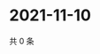 # 2021-11-10

共 0 条

<!-- BEGIN WEIBO -->
<!-- 最后更新时间 Wed Nov 10 2021 09:57:03 GMT+0800 (China Standard Time) -->

<!-- END WEIBO -->
